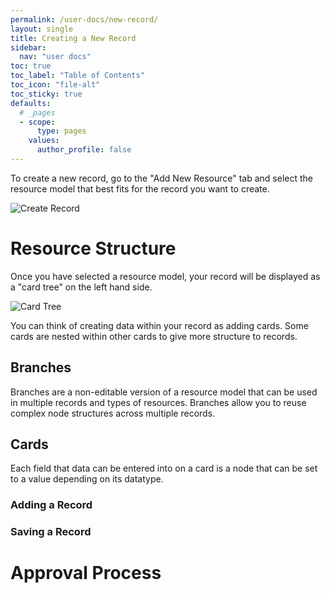 ```yaml
---
permalink: /user-docs/new-record/
layout: single
title: Creating a New Record
sidebar:
  nav: "user docs"
toc: true
toc_label: "Table of Contents"
toc_icon: "file-alt"
toc_sticky: true
defaults:
  # _pages
  - scope:
      type: pages
    values:
      author_profile: false
---
```


To create a new record, go to the "Add New Resource" tab and select the resource model that best fits for the record you want to create.  

![Create Record]({{site.url}}/assets/images/newRecordAnnotated.png)

# Resource Structure
Once you have selected a resource model, your record will be displayed as a "card tree" on the left hand side.  

![Card Tree]({{site.url}}/assets/images/cardTreeAnnotated.png)  

You can think of creating data within your record as adding cards. Some cards are nested within other cards to give more structure to records.
## Branches
Branches are a non-editable version of a resource model that can be used in multiple records and types of resources. Branches allow you to reuse complex node structures across multiple records.
## Cards
Each field that data can be entered into on a card is a node that can be set to a value depending on its datatype.
### Adding a Record
### Saving a Record

# Approval Process
